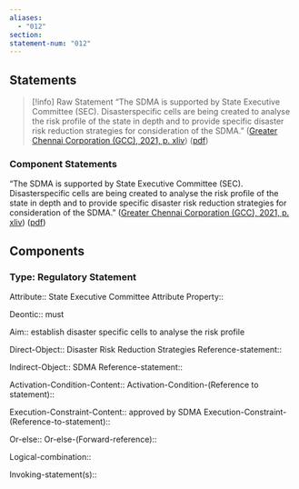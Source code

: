 ```yaml
---
aliases:
  - "012"
section: 
statement-num: "012"
---
```

## Statements 
> [!info] Raw Statement
> “The SDMA is supported by State Executive Committee (SEC). Disasterspecific cells are being created to analyse the risk profile of the state in depth and to provide specific disaster risk reduction strategies for consideration of the SDMA.” ([Greater Chennai Corporation (GCC), 2021, p. xliv](zotero://select/library/items/AZZSXLC8)) ([pdf](zotero://open-pdf/library/items/ZWDYK52D?page=44&annotation=BQ4F8QNX)) 
> 

### Component Statements
“The SDMA is supported by State Executive Committee (SEC). Disasterspecific cells are being created to analyse the risk profile of the state in depth and to provide specific disaster risk reduction strategies for consideration of the SDMA.” ([Greater Chennai Corporation (GCC), 2021, p. xliv](zotero://select/library/items/AZZSXLC8)) ([pdf](zotero://open-pdf/library/items/ZWDYK52D?page=44&annotation=BQ4F8QNX)) 
## Components
### Type: Regulatory Statement
Attribute:: State Executive Committee
	Attribute Property:: 

Deontic:: must 

Aim:: establish disaster specific cells to analyse the risk profile

Direct-Object:: Disaster Risk Reduction Strategies
	Reference-statement::

Indirect-Object:: SDMA
	Reference-statement::

Activation-Condition-Content::
	Activation-Condition-(Reference to statement)::

Execution-Constraint-Content:: approved by SDMA
	Execution-Constraint-(Reference-to-statement)::

Or-else::
	Or-else-(Forward-reference)::

Logical-combination::

Invoking-statement(s)::